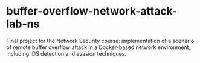 # buffer-overflow-network-attack-lab-ns
Final project for the Network Security course: implementation of a scenario of remote buffer overflow attack in a Docker-based network environment, including IDS detection and evasion techniques.
